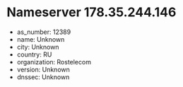 # Nameserver 178.35.244.146

* as_number: 12389
* name: Unknown
* city: Unknown
* country: RU
* organization: Rostelecom
* version: Unknown
* dnssec: Unknown
